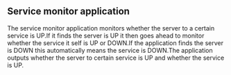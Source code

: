 ## Service monitor application
The service monitor application monitors whether the server to a certain service is UP.If it finds the server is UP it then goes ahead to monitor whether the service it self is UP or DOWN.If the application finds the server is DOWN this automatically means the service is DOWN.The application outputs whether the server to certain service is UP and whether the service is UP.
